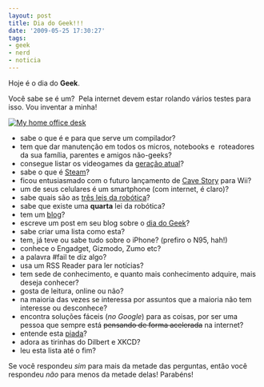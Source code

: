 ```yaml
---
layout: post
title: Dia do Geek!!!
date: '2009-05-25 17:30:27'
tags:
- geek
- nerd
- noticia
---
```



Hoje é o dia do **Geek**.

Você sabe se é um?  Pela internet devem estar rolando vários testes para isso. Vou inventar a minha!

[![My home office desk](http://farm4.static.flickr.com/3578/3567826784_2fff279d5c.jpg)](http://www.flickr.com/photos/seiti/3567826784/ "My home office desk")

- sabe o que é e para que serve um compilador?
- tem que dar manutenção em todos os micros, notebooks e  roteadores da sua família, parentes e amigos não-geeks?
- consegue listar os videogames da [geração atual](http://en.wikipedia.org/wiki/Video_game_console#Seventh_generation)?
- sabe o que é [Steam](http://store.steampowered.com/)?
- ficou entusiasmado com o futuro lançamento de [Cave Story](http://www.cavestory.com/) para Wii?
- um de seus celulares é um smartphone (com internet, é claro)?
- sabe quais são as [três leis da robótica](http://en.wikipedia.org/wiki/Three_Laws_of_Robotics)?
- sabe que existe uma **quarta** lei da robótica?
- tem um [blog](http://seiti.eti.br/)?
- escreve um post em seu blog sobre o [dia do Geek](http://seiti.eti.br/blog/2009/dia-do-geekdia-do-geek)?
- sabe criar uma lista como esta?
- tem, já teve ou sabe tudo sobre o iPhone? (prefiro o N95, hah!)
- conhece o Engadget, Gizmodo, Zumo etc?
- a palavra #fail te diz algo?
- usa um RSS Reader para ler notícias?
- tem sede de conhecimento, e quanto mais conhecimento adquire, mais deseja conhecer?
- gosta de leitura, online ou não?
- na maioria das vezes se interessa por assuntos que a maioria não tem interesse ou desconhece?
- encontra soluções fáceis (*no Google*) para as coisas, por ser uma pessoa que sempre está <span style="text-decoration: line-through;">pensando de forma acelerada</span> na internet?
- entende esta [piada](http://seiti.eti.br/blog/2008/nerdest-ever)?
- adora as tirinhas do Dilbert e XKCD?
- leu esta lista até o fim?

Se você respondeu *sim* para mais da metade das perguntas, então você respondeu *não* para menos da metade delas! Parabéns!


